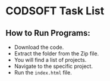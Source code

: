 # CODSOFT Task List

## How to Run Programs:
- Download the code.
- Extract the folder from the Zip file.
- You will find a list of projects.
- Navigate to the specific project.
- Run the `index.html` file.

